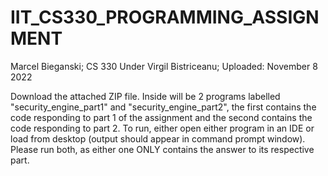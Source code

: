 # IIT_CS330_PROGRAMMING_ASSIGNMENT
Marcel Bieganski; CS 330 Under Virgil Bistriceanu; Uploaded: November 8 2022

Download the attached ZIP file. Inside will be 2 programs labelled "security_engine_part1" and "security_engine_part2", the first contains the code responding to part 1 of the assignment and the second contains the code responding to part 2. To run, either open either program in an IDE or load from desktop (output should appear in command prompt window). Please run both, as either one ONLY contains the answer to its respective part.
